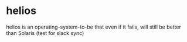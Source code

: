 # helios
helios is an operating-system-to-be that even if it fails, will still be better than Solaris
(test for slack sync)
